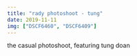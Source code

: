 ```yaml
---
title: "rady photoshoot - tung"
date: 2019-11-11
img: ["DSCF6460", "DSCF6409"]
---
```

the casual photoshoot, featuring tung doan
